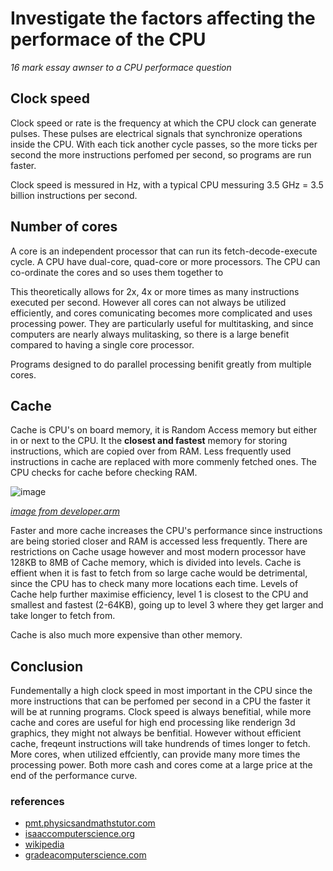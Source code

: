 # Investigate the factors affecting the performace of the CPU

*16 mark essay awnser to a CPU performace question*

## Clock speed
Clock speed or rate is the frequency at which the CPU clock can generate pulses. These pulses are electrical signals that synchronize operations inside the CPU. With each tick another cycle passes, so the more ticks per second the more instructions perfomed per second, so programs are run faster.

Clock speed is messured in Hz, with a typical CPU messuring 3.5 GHz = 3.5 billion instructions per second.

## Number of cores
A core is an independent processor that can run its fetch-decode-execute cycle. A CPU have dual-core, quad-core or more processors. The CPU can co-ordinate the cores and so uses them together to 

This theoretically allows for 2x, 4x or more times as many instructions executed per second. However all cores can not always be utilized efficiently, and cores comunicating becomes more complicated and uses processing power. They are particularly useful for multitasking, and since computers are nearly always mulitasking, so there is a large benefit compared to having a single core processor.

Programs designed to do parallel processing benifit greatly from multiple cores.

## Cache
Cache is CPU's on board memory, it is Random Access memory but either in or next to the CPU. It the **closest and fastest** memory for storing instructions, which are copied over from RAM. Less frequently used instructions in cache are replaced with more commenly fetched ones. The CPU checks for cache before checking RAM.

![image](https://user-images.githubusercontent.com/72783315/136964131-995ef064-440c-4701-be76-4a435ec3a677.png)

_[image from developer.arm](https://developer.arm.com/documentation/den0024/a/Caches)_

Faster and more cache increases the CPU's performance since instructions are being storied closer and RAM is accessed less frequently. There are restrictions on Cache usage however and most modern processor have 128KB to 8MB of Cache memory, which is divided into levels. Cache is effient when it is fast to fetch from so large cache would be detrimental, since the CPU has to check many more locations each time. Levels of Cache help further maximise efficiency, level 1 is closest to the CPU and smallest and fastest (2-64KB), going up to level 3 where they get larger and take longer to fetch from.

Cache is also much more expensive than other memory.

## Conclusion
Fundementally a high clock speed in most important in the CPU since the more instructions that can be perfomed per second in a CPU the faster it will be at running programs. Clock speed is always benefitial, while more cache and cores are useful for high end processing like renderign 3d graphics, they might not always be benfitial. However without efficient cache, freqeunt instructions will take hundrends of times longer to fetch. More cores, when utilized effciently, can provide many more times the processing power. Both more cash and cores come at a large price at the end of the performance curve.

### references
- [pmt.physicsandmathstutor.com](https://pmt.physicsandmathstutor.com/download/Computer-Science/A-level/Notes/OCR/1.1-Characteristics-of-Contemporary-Processors-Input-Output-and-Storage-Devices/Intermediate/1.1.1.%20Structure%20and%20Function%20of%20the%20Processor.pdf)
- [isaaccomputerscience.org](https://isaaccomputerscience.org/concepts/gcse_sys_cpu_performance?examBoard=all&stage=all&topic=gcse_systems)
- [wikipedia](https://en.wikipedia.org/wiki/Clock_rate)
- [gradeacomputerscience.com](https://gradeacomputerscience.com/what-factors-affect-cpu-performance)
